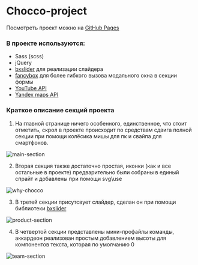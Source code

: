 # Chocco-project

Посмотреть проект можно на [GitHub Pages](https://moradell.github.io/chocco-project/)

### В проекте используются:
* Sass (scss)
* jQuery 
* [bxslider](https://bxslider.com/) для реализации слайдера
* [fancybox](https://www.fancyapps.com/fancybox/3/) для более гибкого вызова модального окна в секции формы
* [YouTube API](https://developers.google.com/youtube)
* [Yandex maps API](https://yandex.ru/dev/maps/)


### Краткое описание секций проекта

1. На главной странице ничего особенного, единственное, что стоит отметить, скрол в проекте происходит по средствам сдвига полной секции при помощи колёсика мишы для пк и свайпа для смартфонов.

![main-section](https://user-images.githubusercontent.com/29666697/113995883-fdc69400-9899-11eb-83a9-57b129da6b55.png)

2. Вторая секция также достаточно простая, иконки (как и все остальные в проекте) предварительно были собраны в единый спрайт и добавлены при помощи svg\use

![why-chocco](https://user-images.githubusercontent.com/29666697/113996718-c60c1c00-989a-11eb-82f2-fa8634f65a20.png)

3. В третей секции присутсвует слайдер, сделан он при помощи библиотеки [bxslider](https://bxslider.com/) 

![product-section](https://user-images.githubusercontent.com/29666697/113997347-63675000-989b-11eb-9ad4-7b6d263a6ab4.png)

4. В четвертой секции представлены мини-профайлы команды, аккардеон реализован простым добавлением высоты для компонентов текста, которая по умолчанию 0

![team-section](https://user-images.githubusercontent.com/29666697/113998335-51d27800-989c-11eb-9bcc-600203080689.png)
